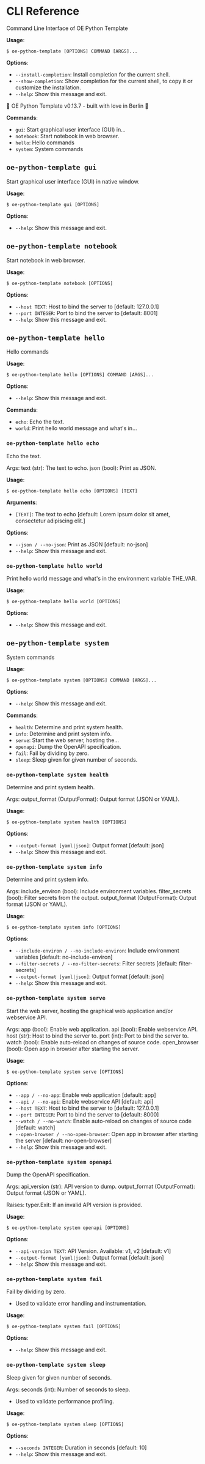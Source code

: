 # CLI Reference

Command Line Interface of OE Python Template

**Usage**:

```console
$ oe-python-template [OPTIONS] COMMAND [ARGS]...
```

**Options**:

* `--install-completion`: Install completion for the current shell.
* `--show-completion`: Show completion for the current shell, to copy it or customize the installation.
* `--help`: Show this message and exit.

🧠 OE Python Template v0.13.7 - built with love in Berlin 🐻

**Commands**:

* `gui`: Start graphical user interface (GUI) in...
* `notebook`: Start notebook in web browser.
* `hello`: Hello commands
* `system`: System commands

## `oe-python-template gui`

Start graphical user interface (GUI) in native window.

**Usage**:

```console
$ oe-python-template gui [OPTIONS]
```

**Options**:

* `--help`: Show this message and exit.

## `oe-python-template notebook`

Start notebook in web browser.

**Usage**:

```console
$ oe-python-template notebook [OPTIONS]
```

**Options**:

* `--host TEXT`: Host to bind the server to  [default: 127.0.0.1]
* `--port INTEGER`: Port to bind the server to  [default: 8001]
* `--help`: Show this message and exit.

## `oe-python-template hello`

Hello commands

**Usage**:

```console
$ oe-python-template hello [OPTIONS] COMMAND [ARGS]...
```

**Options**:

* `--help`: Show this message and exit.

**Commands**:

* `echo`: Echo the text.
* `world`: Print hello world message and what&#x27;s in...

### `oe-python-template hello echo`

Echo the text.

Args:
    text (str): The text to echo.
    json (bool): Print as JSON.

**Usage**:

```console
$ oe-python-template hello echo [OPTIONS] [TEXT]
```

**Arguments**:

* `[TEXT]`: The text to echo  [default: Lorem ipsum dolor sit amet, consectetur adipiscing elit.]

**Options**:

* `--json / --no-json`: Print as JSON  [default: no-json]
* `--help`: Show this message and exit.

### `oe-python-template hello world`

Print hello world message and what&#x27;s in the environment variable THE_VAR.

**Usage**:

```console
$ oe-python-template hello world [OPTIONS]
```

**Options**:

* `--help`: Show this message and exit.

## `oe-python-template system`

System commands

**Usage**:

```console
$ oe-python-template system [OPTIONS] COMMAND [ARGS]...
```

**Options**:

* `--help`: Show this message and exit.

**Commands**:

* `health`: Determine and print system health.
* `info`: Determine and print system info.
* `serve`: Start the web server, hosting the...
* `openapi`: Dump the OpenAPI specification.
* `fail`: Fail by dividing by zero.
* `sleep`: Sleep given for given number of seconds.

### `oe-python-template system health`

Determine and print system health.

Args:
    output_format (OutputFormat): Output format (JSON or YAML).

**Usage**:

```console
$ oe-python-template system health [OPTIONS]
```

**Options**:

* `--output-format [yaml|json]`: Output format  [default: json]
* `--help`: Show this message and exit.

### `oe-python-template system info`

Determine and print system info.

Args:
    include_environ (bool): Include environment variables.
    filter_secrets (bool): Filter secrets from the output.
    output_format (OutputFormat): Output format (JSON or YAML).

**Usage**:

```console
$ oe-python-template system info [OPTIONS]
```

**Options**:

* `--include-environ / --no-include-environ`: Include environment variables  [default: no-include-environ]
* `--filter-secrets / --no-filter-secrets`: Filter secrets  [default: filter-secrets]
* `--output-format [yaml|json]`: Output format  [default: json]
* `--help`: Show this message and exit.

### `oe-python-template system serve`

Start the web server, hosting the graphical web application and/or webservice API.

Args:
    app (bool): Enable web application.
    api (bool): Enable webservice API.
    host (str): Host to bind the server to.
    port (int): Port to bind the server to.
    watch (bool): Enable auto-reload on changes of source code.
    open_browser (bool): Open app in browser after starting the server.

**Usage**:

```console
$ oe-python-template system serve [OPTIONS]
```

**Options**:

* `--app / --no-app`: Enable web application  [default: app]
* `--api / --no-api`: Enable webservice API  [default: api]
* `--host TEXT`: Host to bind the server to  [default: 127.0.0.1]
* `--port INTEGER`: Port to bind the server to  [default: 8000]
* `--watch / --no-watch`: Enable auto-reload on changes of source code  [default: watch]
* `--open-browser / --no-open-browser`: Open app in browser after starting the server  [default: no-open-browser]
* `--help`: Show this message and exit.

### `oe-python-template system openapi`

Dump the OpenAPI specification.

Args:
    api_version (str): API version to dump.
    output_format (OutputFormat): Output format (JSON or YAML).

Raises:
    typer.Exit: If an invalid API version is provided.

**Usage**:

```console
$ oe-python-template system openapi [OPTIONS]
```

**Options**:

* `--api-version TEXT`: API Version. Available: v1, v2  [default: v1]
* `--output-format [yaml|json]`: Output format  [default: json]
* `--help`: Show this message and exit.

### `oe-python-template system fail`

Fail by dividing by zero.

- Used to validate error handling and instrumentation.

**Usage**:

```console
$ oe-python-template system fail [OPTIONS]
```

**Options**:

* `--help`: Show this message and exit.

### `oe-python-template system sleep`

Sleep given for given number of seconds.

Args:
    seconds (int): Number of seconds to sleep.

- Used to validate performance profiling.

**Usage**:

```console
$ oe-python-template system sleep [OPTIONS]
```

**Options**:

* `--seconds INTEGER`: Duration in seconds  [default: 10]
* `--help`: Show this message and exit.
